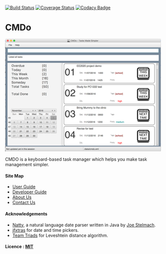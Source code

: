 [![Build Status](https://travis-ci.org/CS2103AUG2016-F11-C2/main.svg)](https://travis-ci.org/CS2103AUG2016-F11-C2/main)
[![Coverage Status](https://coveralls.io/repos/github/CS2103AUG2016-F11-C2/main/badge.svg)](https://coveralls.io/github/CS2103AUG2016-F11-C2/main?branch=master)
[![Codacy Badge](https://api.codacy.com/project/badge/Grade/411e48d9591e4bcd8ff9c27be86db219)](https://www.codacy.com/app/njyjustin/main?utm_source=github.com&amp;utm_medium=referral&amp;utm_content=CS2103AUG2016-F11-C2/main&amp;utm_campaign=Badge_Grade)

# CMDo

<img src="docs/images/Main.jpeg" width="600"><br>

CMDO is a keyboard-based task manager which helps you make task management simpler.
  
#### Site Map
* [User Guide](docs/UserGuide.md) 
* [Developer Guide](docs/DeveloperGuide.md) 
* [About Us](docs/AboutUs.md)
* [Contact Us](docs/ContactUs.md)


#### Acknowledgements
* [Natty](https://github.com/joestelmach/natty), a natural language date parser written in Java by [Joe Stelmach](https://github.com/joestelmach/).
* [jfxtras](https:/jfxtras.org) for date and time pickers.
* [Team Triads](https://github.com/cs2103aug2014-t15-3j/main) for Leveshtein distance algorithm.

#### Licence : [MIT](LICENSE)
